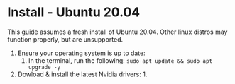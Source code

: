 # Install - Ubuntu 20.04
This guide assumes a fresh install of Ubuntu 20.04. Other linux distros may function properly, but are unsupported.

1. Ensure your operating system is up to date:
   1. In the terminal, run the following: `sudo apt update && sudo apt upgrade -y`
1. Dowload & install the latest Nvidia drivers:
   1. 
